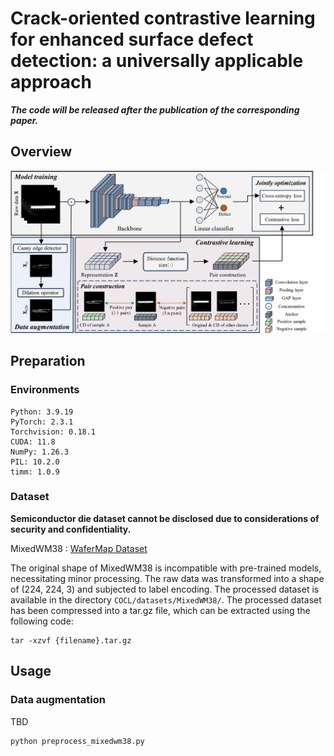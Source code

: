 # Crack-oriented contrastive learning for enhanced surface defect detection: a universally applicable approach

***The code will be released after the publication of the corresponding paper.***

## Overview
![COCL](images/COCL.png)

## Preparation
### Environments
```
Python: 3.9.19
PyTorch: 2.3.1
Torchvision: 0.18.1
CUDA: 11.8
NumPy: 1.26.3
PIL: 10.2.0
timm: 1.0.9
```

### Dataset
**Semiconductor die dataset cannot be disclosed due to considerations of security and confidentiality.**

MixedWM38 : [WaferMap Dataset](https://github.com/Junliangwangdhu/WaferMap?tab=readme-ov-file)

The original shape of MixedWM38 is incompatible with pre-trained models, necessitating minor processing. The raw data was transformed into a shape of (224, 224, 3) and subjected to label encoding. The processed dataset is available in the directory ```COCL/datasets/MixedWM38/```. The processed dataset has been compressed into a tar.gz file, which can be extracted using the following code:
```
tar -xzvf {filename}.tar.gz
```

## Usage
### Data augmentation
TBD
```
python preprocess_mixedwm38.py
```
